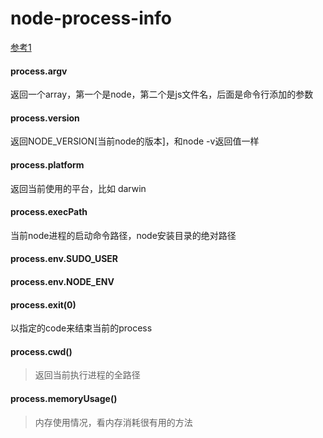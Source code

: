 node-process-info
================

[参考1](http://snoopyxdy.blog.163.com/blog/static/60117440201192841649337/)

#### process.argv

返回一个array，第一个是node，第二个是js文件名，后面是命令行添加的参数

#### process.version

返回NODE_VERSION[当前node的版本]，和node -v返回值一样

#### process.platform

返回当前使用的平台，比如 darwin

#### process.execPath

当前node进程的启动命令路径，node安装目录的绝对路径


#### process.env.SUDO_USER
#### process.env.NODE_ENV
#### process.exit(0)

以指定的code来结束当前的process

#### process.cwd()

> 返回当前执行进程的全路径

#### process.memoryUsage()

> 内存使用情况，看内存消耗很有用的方法



